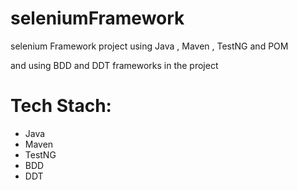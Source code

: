 # seleniumFramework
selenium Framework project using Java , Maven , TestNG and POM

and using BDD and DDT frameworks in the project


# Tech Stach:

- Java 
- Maven 
- TestNG 
- BDD
- DDT



